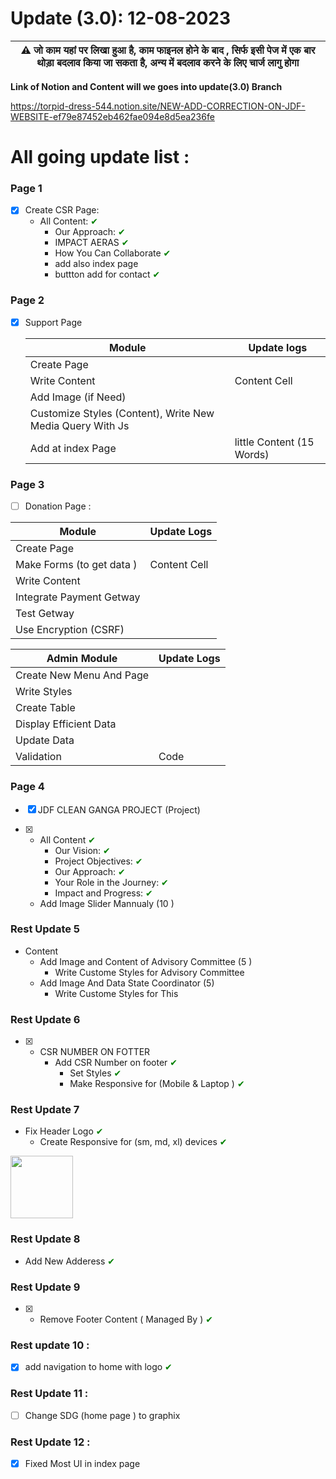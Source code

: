 # Update (3.0): 12-08-2023
 | :warning: जो काम यहां पर लिखा हुआ है, काम फाइनल होने के बाद , सिर्फ इसी पेज में एक बार थोड़ा बदलाव किया जा सकता है, अन्य में बदलाव करने के लिए चार्ज लागु होगा |
| --- |


**Link of Notion and Content will we goes into update(3.0) Branch**

https://torpid-dress-544.notion.site/NEW-ADD-CORRECTION-ON-JDF-WEBSITE-ef79e87452eb462fae094e8d5ea236fe

# All going update list :
 ### Page 1
 - [x] Create CSR Page:
   * All Content: <span style="color:green;">&#10004;</span>
       * Our Approach: <span style="color:green;">&#10004;</span>
       * IMPACT AERAS <span style="color:green;">&#10004;</span>
       * How You Can Collaborate <span style="color:green;">&#10004;</span>
       * add also index page
       * buttton add for contact <span style="color:green;">&#10004;</span>
       

### Page 2
 - [x] Support Page
       
    Module   | Update logs
   ------------- | -------------
   Create Page   | 
   Write Content | Content Cell
   Add Image (if Need) |
   Customize Styles (Content), Write New Media Query With Js |
   Add at index Page | little Content (15 Words) 
 


### Page 3  
 - [ ] Donation Page :

Module  | Update Logs
------------- | -------------
Create Page    | 
 Make Forms (to get data )  | Content Cell
 Write Content |  
 Integrate Payment Getway | 
 Test Getway | 
 Use Encryption (CSRF) |  
 
 Admin Module| Update Logs
 ------------ | ----------
 Create New Menu And Page | 
 Write Styles | 
 Create Table | 
 Display Efficient Data | 
 Update Data | 
 Validation | Code 
 

### Page 4
 - [x] JDF CLEAN GANGA PROJECT (Project) 

 - [x] * All Content <span style="color:green;">&#10004;</span>
     * Our Vision: <span style="color:green;">&#10004;</span>
     * Project Objectives: <span style="color:green;">&#10004;</span>
     * Our Approach: <span style="color:green;">&#10004;</span>
     * Your Role in the Journey: <span style="color:green;">&#10004;</span>
     * Impact and Progress: <span style="color:green;">&#10004;</span>
   * Add Image Slider Mannualy (10 )

       
### Rest Update 5
   * Content
       * Add Image and Content of Advisory Committee (5 )
          * Write Custome Styles for Advisory Committee
        * Add Image And Data State Coordinator (5)
           * Write Custome Styles for This

### Rest Update 6
- [x] * CSR NUMBER ON FOTTER
    * Add CSR Number on footer <span style="color:green;">&#10004;</span>
       * Set Styles <span style="color:green;">&#10004;</span>
       * Make Responsive for (Mobile & Laptop ) <span style="color:green;">&#10004;</span>

### Rest Update 7 
 * Fix Header Logo <span style="color:green;">&#10004;</span>
   * Create Responsive for (sm, md, xl) devices <span style="color:green;">&#10004;</span>
<img src="https://github.com/getsettalk/update/assets/49394996/c812b0d9-2efd-49f2-98aa-6cc04a94c604" width="100" />


 
### Rest Update 8 
 * Add New Adderess <span style="color:green;">&#10004;</span>

### Rest Update 9 
  - [x] * Remove Footer Content ( Managed By ) <span style="color:green;">&#10004;</span>

### Rest update 10 :
- [x] add navigation to home with logo <span style="color:green;">&#10004;</span>

### Rest Update 11 :
 - [ ] Change SDG (home page ) to graphix

### Rest Update 12 :
 - [x] Fixed Most UI in index page
